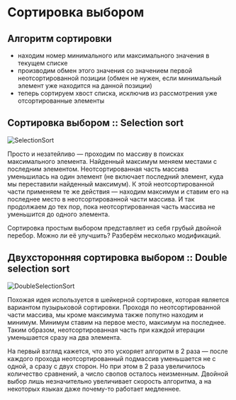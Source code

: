 # Сортировка выбором
## Алгоритм сортировки
* находим номер минимального или максимального значения в текущем списке
* производим обмен этого значения со значением первой неотсортированной позиции (обмен не нужен, если минимальный элемент уже находится на данной позиции)
* теперь сортируем хвост списка, исключив из рассмотрения уже отсортированные элементы

## Сортировка выбором :: Selection sort

![SelectionSort](https://user-images.githubusercontent.com/40485432/138320601-43995e73-5a06-4a72-9522-45c8218a1504.gif)

Просто и незатейливо — проходим по массиву в поисках максимального элемента. Найденный максимум меняем местами с последним элементом. Неотсортированная часть массива уменьшилась на один элемент (не включает последний элемент, куда мы переставили найденный максимум). К этой неотсортированной части применяем те же действия — находим максимум и ставим его на последнее место в неотсортированной части массива. И так продолжаем до тех пор, пока неотсортированная часть массива не уменьшится до одного элемента.

Сортировка простым выбором представляет из себя грубый двойной перебор. Можно ли её улучшить? Разберём несколько модификаций.

## Двухсторонняя сортировка выбором :: Double selection sort

![DoubleSelectionSort](https://user-images.githubusercontent.com/40485432/138320623-b37b37ea-9b64-4eb8-ab3e-d3e81add37ba.gif)

Похожая идея используется в шейкерной сортировке, которая является вариантом пузырьковой сортировки. Проходя по неотсортированной части массива, мы кроме максимума также попутно находим и минимум. Минимум ставим на первое место, максимум на последнее. Таким образом, неотсортированная часть при каждой итерации уменьшается сразу на два элемента.

На первый взгляд кажется, что это ускоряет алгоритм в 2 раза — после каждого прохода неотсортированный подмассив уменьшается не с одной, а сразу с двух сторон. Но при этом в 2 раза увеличилось количество сравнений, а число свопов осталось неизменным. Двойной выбор лишь незначительно увеличивает скорость алгоритма, а на некоторых языках даже почему-то работает медленнее.

